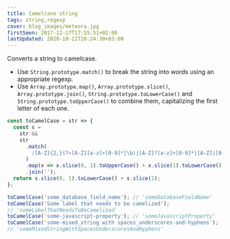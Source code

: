 ```yaml
---
title: Camelcase string
tags: string,regexp
cover: blog_images/meteora.jpg
firstSeen: 2017-12-17T17:55:51+02:00
lastUpdated: 2020-10-22T20:24:30+03:00
---
```


Converts a string to camelcase.

- Use `String.prototype.match()` to break the string into words using an appropriate regexp.
- Use `Array.prototype.map()`, `Array.prototype.slice()`, `Array.prototype.join()`, `String.prototype.toLowerCase()` and `String.prototype.toUpperCase()` to combine them, capitalizing the first letter of each one.

```js
const toCamelCase = str => {
  const s =
    str &&
    str
      .match(
        /[A-Z]{2,}(?=[A-Z][a-z]+[0-9]*|\b)|[A-Z]?[a-z]+[0-9]*|[A-Z]|[0-9]+/g
      )
      .map(x => x.slice(0, 1).toUpperCase() + x.slice(1).toLowerCase())
      .join('');
  return s.slice(0, 1).toLowerCase() + s.slice(1);
};
```

```js
toCamelCase('some_database_field_name'); // 'someDatabaseFieldName'
toCamelCase('Some label that needs to be camelized');
// 'someLabelThatNeedsToBeCamelized'
toCamelCase('some-javascript-property'); // 'someJavascriptProperty'
toCamelCase('some-mixed_string with spaces_underscores-and-hyphens');
// 'someMixedStringWithSpacesUnderscoresAndHyphens'
```
